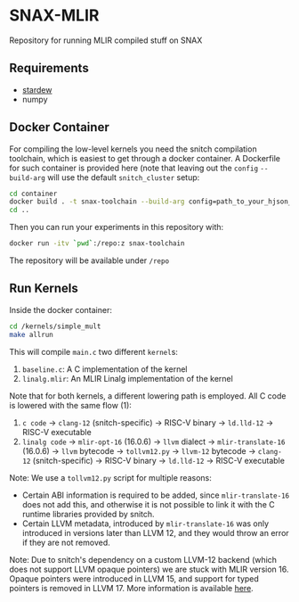 # SNAX-MLIR

Repository for running MLIR compiled stuff on SNAX

## Requirements

* [stardew](https://github.com/Groverkss/stardew)
* numpy

## Docker Container

For compiling the low-level kernels you need the snitch compilation toolchain, 
which is easiest to get through a docker container.
A Dockerfile for such container is provided here (note that leaving out the `config` `--build-arg` will use the default `snitch_cluster` setup:
```sh
cd container
docker build . -t snax-toolchain --build-arg config=path_to_your_hjson_file.hjson
cd ..
```
Then you can run your experiments in this repository with:
```sh
docker run -itv `pwd`:/repo:z snax-toolchain
```
The repository will be available under `/repo`

## Run Kernels

Inside the docker container:
```sh
cd /kernels/simple_mult
make allrun
```
This will compile `main.c` two different `kernel`s:

1. `baseline.c`: A C implementation of the kernel
2. `linalg.mlir`: An MLIR Linalg implementation of the kernel

Note that for both kernels, a different lowering path is employed.
All C code is lowered with the same flow (1):

1. `c code` -> `clang-12` (snitch-specific) -> RISC-V binary -> `ld.lld-12` -> RISC-V executable
2. `linalg code` -> `mlir-opt-16` (16.0.6) -> `llvm` dialect -> `mlir-translate-16` (16.0.6) -> `llvm` bytecode -> `tollvm12.py` -> `llvm-12` bytecode -> `clang-12` (snitch-specific) -> RISC-V binary -> `ld.lld-12` -> RISC-V executable

Note: We use a `tollvm12.py` script for multiple reasons:
* Certain ABI information is required to be added, since `mlir-translate-16` does not add this, and otherwise it is not possible to link it with the C runtime libraries provided by snitch.
* Certain LLVM metadata, introduced by `mlir-translate-16` was only introduced in versions later than LLVM 12, and they would throw an error if they are not removed.

Note: Due to snitch's dependency on a custom LLVM-12 backend (which does not support LLVM opaque pointers) we are stuck with MLIR version 16.
Opaque pointers were introduced in LLVM 15, and support for typed pointers is removed in LLVM 17. 
More information is available [here](https://llvm.org/docs/OpaquePointers.html). 
